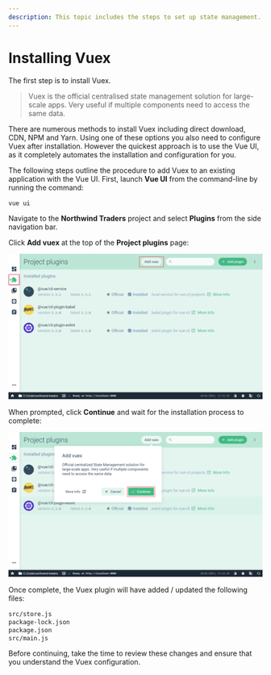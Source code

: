 ```yaml
---
description: This topic includes the steps to set up state management.
---
```


# Installing Vuex

The first step is to install Vuex.

> Vuex is the official centralised state management solution for large-scale apps. Very useful if multiple components need to access the same data.

There are numerous methods to install Vuex including direct download, CDN, NPM and Yarn. Using one of these options you also need to configure Vuex after installation. However the quickest approach is to use the Vue UI, as it completely automates the installation and configuration for you.

The following steps outline the procedure to add Vuex to an existing application with the Vue UI. First, launch **Vue UI** from the command-line by running the command:

```bash
vue ui
```

Navigate to the **Northwind Traders** project and select **Plugins** from the side navigation bar.

Click **Add vuex** at the top of the **Project plugins** page:

![](../.gitbook/assets/image%20%285%29.png)

When prompted, click **Continue** and wait for the installation process to complete:

![](../.gitbook/assets/image%20%286%29.png)

Once complete, the Vuex plugin will have added / updated the following files:

```text
src/store.js
package-lock.json
package.json
src/main.js
```

Before continuing, take the time to review these changes and ensure that you understand the Vuex configuration.


